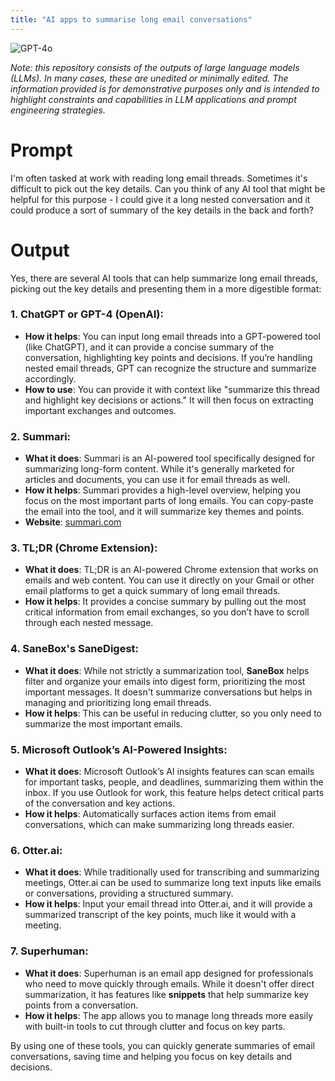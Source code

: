```yaml
---
title: "AI apps to summarise long email conversations"
---
```

![GPT-4o](https://img.shields.io/badge/GPT--4o-3333FF?style=for-the-badge&logo=openai&logoColor=white)



*Note: this repository consists of the outputs of large language models (LLMs). In many cases, these are unedited or minimally edited. The information provided is for demonstrative purposes only and is intended to highlight constraints and capabilities in LLM applications and prompt engineering strategies.*


# Prompt

I'm often tasked at work with reading long email threads. Sometimes it's difficult to pick out the key details. Can you think of any AI tool that might be helpful for this purpose - I could give it a long nested conversation and it could produce a sort of summary of the key details in the back and forth?

# Output

Yes, there are several AI tools that can help summarize long email threads, picking out the key details and presenting them in a more digestible format:

### 1. **ChatGPT or GPT-4 (OpenAI)**:
   - **How it helps**: You can input long email threads into a GPT-powered tool (like ChatGPT), and it can provide a concise summary of the conversation, highlighting key points and decisions. If you’re handling nested email threads, GPT can recognize the structure and summarize accordingly.
   - **How to use**: You can provide it with context like "summarize this thread and highlight key decisions or actions." It will then focus on extracting important exchanges and outcomes.

### 2. **Summari**:
   - **What it does**: Summari is an AI-powered tool specifically designed for summarizing long-form content. While it's generally marketed for articles and documents, you can use it for email threads as well.
   - **How it helps**: Summari provides a high-level overview, helping you focus on the most important parts of long emails. You can copy-paste the email into the tool, and it will summarize key themes and points.
   - **Website**: [summari.com](https://www.summari.com/)

### 3. **TL;DR (Chrome Extension)**:
   - **What it does**: TL;DR is an AI-powered Chrome extension that works on emails and web content. You can use it directly on your Gmail or other email platforms to get a quick summary of long email threads.
   - **How it helps**: It provides a concise summary by pulling out the most critical information from email exchanges, so you don’t have to scroll through each nested message.

### 4. **SaneBox's SaneDigest**:
   - **What it does**: While not strictly a summarization tool, **SaneBox** helps filter and organize your emails into digest form, prioritizing the most important messages. It doesn't summarize conversations but helps in managing and prioritizing long email threads.
   - **How it helps**: This can be useful in reducing clutter, so you only need to summarize the most important emails.

### 5. **Microsoft Outlook’s AI-Powered Insights**:
   - **What it does**: Microsoft Outlook’s AI insights features can scan emails for important tasks, people, and deadlines, summarizing them within the inbox. If you use Outlook for work, this feature helps detect critical parts of the conversation and key actions.
   - **How it helps**: Automatically surfaces action items from email conversations, which can make summarizing long threads easier.

### 6. **Otter.ai**:
   - **What it does**: While traditionally used for transcribing and summarizing meetings, Otter.ai can be used to summarize long text inputs like emails or conversations, providing a structured summary.
   - **How it helps**: Input your email thread into Otter.ai, and it will provide a summarized transcript of the key points, much like it would with a meeting.

### 7. **Superhuman**:
   - **What it does**: Superhuman is an email app designed for professionals who need to move quickly through emails. While it doesn't offer direct summarization, it has features like **snippets** that help summarize key points from a conversation.
   - **How it helps**: The app allows you to manage long threads more easily with built-in tools to cut through clutter and focus on key parts.

By using one of these tools, you can quickly generate summaries of email conversations, saving time and helping you focus on key details and decisions.